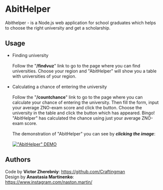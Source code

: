 # AbitHelper
Abithelper - is a Node.js web application for school graduates which helps to choose the right university and get a scholarship.
## Usage
- Finding university<br><br>
Follow the "**/findvuz**" link to go to the page where you can find universities. Choose your region and "AbitHelper" will show you a table with universities of your region.<br><br>
- Calculating a chance of entering the university<br><br>
Follow the "**/countchance**" link to go to the page where you can calculate your chance of entering the university. Then fill the form, input your average ZNO-exam score and click the button.
Choose the university in the table and click the button which has appeared. Bingo! "AbitHelper" has calculated the chance using just your average ZNO-exam score.<br><br>
The demonstration of "AbitHelper" you can see by ***clicking the image***: <br><br> [!["AbitHelper" DEMO](https://img.youtube.com/vi/B8XbLZcgVuQ/0.jpg)](https://www.youtube.com/watch?v=B8XbLZcgVuQ)
## Authors
Code by **Victor Zherebniy**: https://github.com/Craftingman<br>
Design by **Anastasia Martinenko**: https://www.instagram.com/naston.martin/
